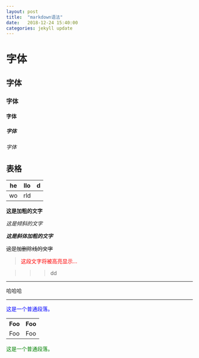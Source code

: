 ```yaml
---
layout: post
title:  "markdown语法"
date:   2018-12-24 15:40:00
categories: jekyll update
---
```

# 字体

## 字体

### 字体

#### 字体

##### 字体

###### 字体
## 表格

 he | llo |d
--|:--:|--:|
 wo | rld |

**这是加粗的文字**

*这是倾斜的文字*

***这是斜体加粗的文字***

~~这是加删除线的文字~~

> <font color='red'>这段文字将被高亮显示...</font>

>>>dd

***
哈哈哈

---

<font color='blue'>这是一个普通段落。</font>

<table>
    <tr>
        <th>Foo</th>
        <th>Foo</th>
    </tr>
    <tr>
        <td>Foo</td>
        <td>Foo</td>
    </tr>
</table>

<font color='green'>这是一个普通段落。</font>


[jekyll-docs]: https://jekyllrb.com/docs/home
[jekyll-gh]:   https://github.com/jekyll/jekyll
[jekyll-talk]: https://talk.jekyllrb.com/
